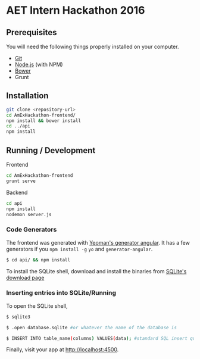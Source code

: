 # AET Intern Hackathon 2016


## Prerequisites

You will need the following things properly installed on your computer.

* [Git](http://git-scm.com/)
* [Node.js](http://nodejs.org/) (with NPM)
* [Bower](http://bower.io/)
* Grunt

## Installation

```sh
git clone <repository-url>
cd AmExHackathon-frontend/
npm install && bower install
cd ../api
npm install
```

## Running / Development

Frontend
```sh
cd AmExHackathon-frontend
grunt serve
```

Backend
```sh
cd api
npm install
nodemon server.js
```

### Code Generators
The frontend was generated with [Yeoman's generator angular](https://github.com/yeoman/generator-angular). It has a few generators if you `npm install -g` `yo` and `generator-angular`.

```sh
$ cd api/ && npm install
```
To install the SQLite shell, download and install the binaries from [SQLite's download page](https://www.sqlite.org/download.html)

### Inserting entries into SQLite/Running
To open the SQLite shell,
```sh
$ sqlite3
```
```sh
$ .open database.sqlite #or whatever the name of the database is
```
```sh
$ INSERT INTO table_name(columns) VALUES(data); #standard SQL insert query
```
Finally, visit your app at [http://localhost:4500](http://localhost:4500).
